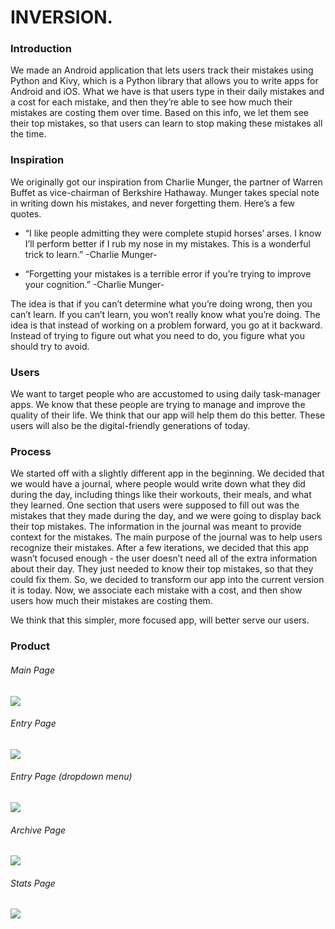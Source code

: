 # INVERSION.

### Introduction

We made an Android application that lets users track their mistakes using Python and Kivy, which is a Python library that allows you to write apps for Android and iOS. What we have is that users type in their daily mistakes and a cost for each mistake, and then they’re able to see how much their mistakes are costing them over time. Based on this info, we let them see their top mistakes, so that users can learn to stop making these mistakes all the time. 

### Inspiration

We originally got our inspiration from Charlie Munger, the partner of Warren Buffet as vice-chairman of Berkshire Hathaway. Munger takes special note in writing down his mistakes, and never forgetting them. Here’s a few quotes. 

- “I like people admitting they were complete stupid horses’ arses. I know I’ll perform better if I rub my nose in my mistakes. This is a wonderful trick to learn.” -Charlie Munger-

- “Forgetting your mistakes is a terrible error if you’re trying to improve your cognition.” -Charlie Munger-

The idea is that if you can’t determine what you’re doing wrong, then you can’t learn. If you can’t learn, you won’t really know what you’re doing. The idea is that instead of working on a problem forward, you go at it backward. Instead of trying to figure out what you need to do, you figure what you should try to avoid. 

### Users
We want to target people who are accustomed to using daily task-manager apps. We know that these people are trying to manage and improve the quality of their life. We think that our app will help them do this better. These users will also be the digital-friendly generations of today.

### Process
We started off with a slightly different app in the beginning. We decided that we would have a journal, where people would write down what they did during the day, including things like their workouts, their meals, and what they learned. One section that users were supposed to fill out was the mistakes that they made during the day, and we were going to display back their top mistakes. The information in the journal was meant to provide context for the mistakes. The main purpose of the journal was to help users recognize their mistakes. After a few iterations, we decided that this app wasn’t focused enough - the user doesn’t need all of the extra information about their day. They just needed to know their top mistakes, so that they could fix them. So, we decided to transform our app into the current version it is today. Now, we associate each mistake with a cost, and then show users how much their mistakes are costing them. 

We think that this simpler, more focused app, will better serve our users.

### Product

###### Main Page
![](https://github.com/csc301-winter-2016/project-team12/blob/master/demo/capture1.png)

###### Entry Page
![](https://github.com/csc301-winter-2016/project-team12/blob/master/demo/capture2.png)

###### Entry Page (dropdown menu)
![](https://github.com/csc301-winter-2016/project-team12/blob/master/demo/capture3.png)

###### Archive Page
![](https://github.com/csc301-winter-2016/project-team12/blob/master/demo/capture4.png)

###### Stats Page
![](https://github.com/csc301-winter-2016/project-team12/blob/master/demo/capture5.png) 